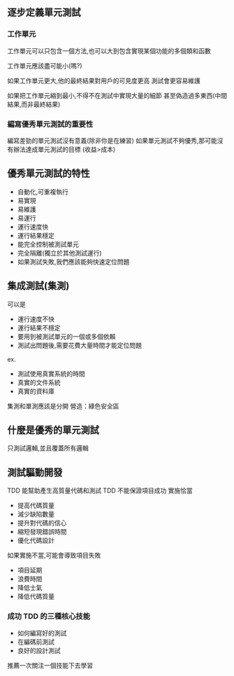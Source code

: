 ## 逐步定義單元測試
### 工作單元
工作單元可以只包含一個方法,也可以大到包含實現某個功能的多個類和函數

工作單元應該盡可能小(嗎?)

如果工作單元更大,他的最終結果對用戶的可見度更高
測試會更容易維護

如果把工作單元縮到最小,不得不在測試中實現大量的細節
甚至偽造過多東西(中間結果,而非最終結果)

### 編寫優秀單元測試的重要性

編寫差勁的單元測試沒有意義(除非你是在練習)
如果單元測試不夠優秀,那可能沒有辦法達成單元測試的目標
(收益>成本)

## 優秀單元測試的特性
- 自動化,可重複執行
- 易實現
- 易維護
- 易運行
- 運行速度快
- 運行結果穩定
- 能完全控制被測試單元
- 完全隔離(獨立於其他測試運行)
- 如果測試失敗,我們應該能夠快速定位問題

## 集成測試(集測)
可以是
- 運行速度不快
- 運行結果不穩定
- 要用到被測試單元的一個或多個依賴
- 測試出問題後,需要花費大量時間才能定位問題

ex.
- 測試使用真實系統的時間
- 真實的文件系統
- 真實的資料庫

集測和單測應該是分開
營造：綠色安全區

## 什麼是優秀的單元測試

只測試邏輯,並且覆蓋所有邏輯

## 測試驅動開發

TDD 能幫助產生高質量代碼和測試
TDD 不能保證項目成功
實施恰當
- 提高代碼質量
- 減少缺陷數量
- 提升對代碼的信心
- 縮短發現錯誤時間
- 優化代碼設計

如果實施不當,可能會導致項目失敗
- 項目延期
- 浪費時間
- 降低士氣
- 降低代碼質量

### 成功 TDD 的三種核心技能
- 如何編寫好的測試
- 在編碼前測試
- 良好的設計測試

推薦一次關注一個技能下去學習

